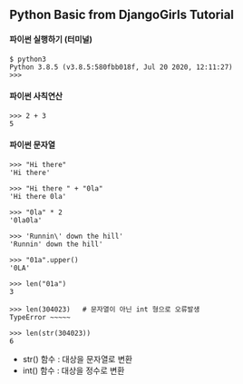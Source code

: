 
## Python Basic from DjangoGirls Tutorial

#### 파이썬 실행하기 (터미널)
```
$ python3
Python 3.8.5 (v3.8.5:580fbb018f, Jul 20 2020, 12:11:27)
>>>
```

#### 파이썬 사칙연산
```
>>> 2 + 3
5
```

#### 파이썬 문자열
```
>>> "Hi there"
'Hi there'

>>> "Hi there " + "0la"
'Hi there 0la'

>>> "0la" * 2
'0la0la'

>>> 'Runnin\' down the hill'
'Runnin' down the hill'

>>> "01a".upper()
'0LA'

>>> len("01a")
3

>>> len(304023)   # 문자열이 아닌 int 형으로 오류발생
TypeError ~~~~~

>>> len(str(304023))
6
```

+ str() 함수 : 대상을 문자열로 변환
+ int() 함수 : 대상을 정수로 변환
